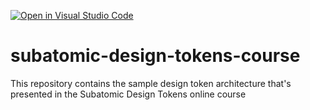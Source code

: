 [![Open in Visual Studio Code](https://classroom.github.com/assets/open-in-vscode-2e0aaae1b6195c2367325f4f02e2d04e9abb55f0b24a779b69b11b9e10269abc.svg)](https://classroom.github.com/online_ide?assignment_repo_id=19220548&assignment_repo_type=AssignmentRepo)
# subatomic-design-tokens-course
This repository contains the sample design token architecture that's presented in the Subatomic Design Tokens online course
